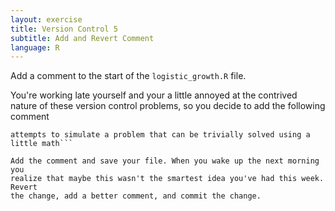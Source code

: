 ```yaml
---
layout: exercise
title: Version Control 5
subtitle: Add and Revert Comment
language: R
---
```


Add a comment to the start of the `logistic_growth.R` file.

You're working late yourself and your a little annoyed at the contrived
nature of these version control problems, so you decide to add the
following comment 

```### Really lame fake program that unsuccessfully
attempts to simulate a problem that can be trivially solved using a
little math``` 

Add the comment and save your file. When you wake up the next morning you 
realize that maybe this wasn't the smartest idea you've had this week. Revert 
the change, add a better comment, and commit the change.
